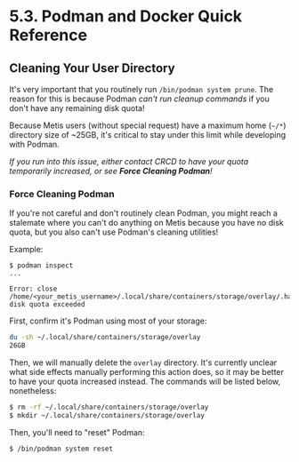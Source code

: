 # 5.3. Podman and Docker Quick Reference

## Cleaning Your User Directory
It's very important that you routinely run `/bin/podman system prune`. The reason for this is because Podman *can't run cleanup commands* if you don't have any remaining disk quota!

Because Metis users (without special request) have a maximum home (`~/*`) directory size of ~25GB, it's critical to stay under this limit while developing with Podman.

*If you run into this issue, either contact CRCD to have your quota temporarily increased, or see **Force Cleaning Podman**!*

### Force Cleaning Podman
If you're not careful and don't routinely clean Podman, you might reach a stalemate where you can't do anything on Metis because you have no disk quota, but you also can't use Podman's cleaning utilities!

Example:
```
$ podman inspect
...

Error: close /home/<your_metis_username>/.local/share/containers/storage/overlay/.has_mount_program: disk quota exceeded
```

First, confirm it's Podman using most of your storage:
```bash
du -sh ~/.local/share/containers/storage/overlay
26GB
```

Then, we will manually delete the `overlay` directory. It's currently unclear what side effects manually performing this action does, so it may be better to have your quota increased instead. The commands will be listed below, nonetheless:
```bash
$ rm -rf ~/.local/share/containers/storage/overlay
$ mkdir ~/.local/share/containers/storage/overlay
```

Then, you'll need to "reset" Podman:
```bash
$ /bin/podman system reset
```